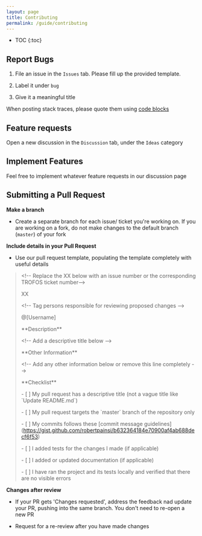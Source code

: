 ```yaml
---
layout: page
title: Contributing
permalink: /guide/contributing
---
```


* TOC
{:toc}

## Report Bugs

1. File an issue in the `Issues` tab. Please fill up the provided template.

1. Label it under `bug`

1. Give it a meaningful title


When posting stack traces, please quote them using [code blocks](https://docs.github.com/en/get-started/writing-on-github/working-with-advanced-formatting/creating-and-highlighting-code-blocks)

## Feature requests

Open a new discussion in the `Discussion` tab, under the `Ideas` category

## Implement Features

Feel free to implement whatever feature requests in our discussion page

## Submitting a Pull Request

**Make a branch**

* Create a separate branch for each issue/ ticket you're working on. If you are working on a fork, do not make changes to the default branch (`master`) of your fork

**Include details in your Pull Request**

* Use our pull request template, populating the template completely with useful details

> \<!-- Replace the XX below with an issue number or the corresponding TROFOS ticket number-->
>
> XX
> 
> \<!-- Tag persons responsible for reviewing proposed changes -->
> 
> @[Username]
>
> \*\*Description**
>
> \<!-- Add a descriptive title below -->
>
> \*\*Other Information**
>
> \<!-- Add any other information below or remove this line completely -->
>
> \*\*Checklist**
>
> \- [ ] My pull request has a descriptive title (not a vague title like \`Update README.md`)
>
> \- [ ] My pull request targets the \`master` branch of the repository only
>
> \- [ ] My commits follows these \[commit message guidelines](https://gist.github.com/robertpainsi/b632364184e70900af4ab688decf6f53)
>
> \- [ ] I added tests for the changes I made (if applicable)
>
> \- [ ] I added or updated documentation (if applicable)
>
> \- [ ] I have ran the project and its tests locally and verified that there are no visible errors

**Changes after review**

* If your PR gets 'Changes requested', address the feedback nad update your PR, pushing into the same branch. You don't need to re-open a new PR

* Request for a re-review after you have made changes
